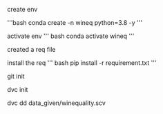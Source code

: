 create env

'''bash
conda create -n wineq python=3.8 -y
'''

activate env
''' bash
conda activate wineq
'''

created a req file

install the req 
''' bash
pip install -r requirement.txt
'''

git init

dvc init

dvc dd data_given/winequality.scv